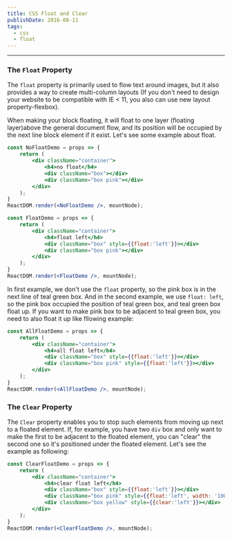 ```yaml
---
title: CSS Float and Clear
publishDate: 2016-08-11
tags: 
  - css
  - float
---
```


---

### The `Float` Property

The `float` property is primarily used to flow text around images, but it also provides a 
way to create multi-column layouts (If you don't need to design your website to be compatible
with IE < 11, you also can use new layout property-flexbox).

When making your block floating, it will float to one layer (floating layer)above the 
general document flow, and its position will be occupied by the next line block element
if it exist. Let's see some example about float.

```jsx
const NoFloatDemo = props => {
    return (
        <div className="container">
            <h4>no float</h4>
            <div className="box"></div>
            <div className="box pink"></div>
        </div>
    );
}
ReactDOM.render(<NoFloatDemo />, mountNode);
```
```jsx
const FloatDemo = props => {
    return (
        <div className="container">
            <h4>float left</h4>
            <div className="box" style={{float:'left'}}></div>
            <div className="box pink"></div>
        </div>
    );
}
ReactDOM.render(<FloatDemo />, mountNode);
```

In first example, we don't use the `float` property, so the pink box is in the next
line of teal green box. And in the second example, we use `float: left`, so the pink
box occupied the position of teal green box, and teal green box float up. If you want
to make pink box to be adjacent to teal green box, you need to also float it up like
fllowing example:

```jsx
const AllFloatDemo = props => {
    return (
        <div className="container">
            <h4>all float left</h4>
            <div className="box" style={{float:'left'}}></div>
            <div className="box pink" style={{float:'left'}}></div>
        </div>
    );
}
ReactDOM.render(<AllFloatDemo />, mountNode);
```

### The `Clear` Property

The `Clear` property enables you to stop such elements from moving up next to a floated element.
If, for example, you have two `div` box and only want to make the first to be adjacent to the 
floated element, you can "clear" the second one so it's positioned under the floated element. 
Let's see the example as following:

```jsx
const ClearFloatDemo = props => {
    return (
        <div className="container">
            <h4>clear float left</h4>
            <div className="box" style={{float:'left'}}></div>
            <div className="box pink" style={{float:'left', width: '100px', height: '100px'}}></div>
            <div className="box yellow" style={{clear:'left'}}></div>
        </div>
    );
}
ReactDOM.render(<ClearFloatDemo />, mountNode);
```

<style>
  .container {
      border: 1px #333 solid;
      padding: 10px;
      margin-bottom: 10px;
  }
  .box {
      background-color: #26a69a;
      height: 100px;
      width: 100px;
      margin-bottom: 10px;
  }
  .pink {
      width: 150px;
      height: 150px;
      background-color: #e91e63;
  }
  .yellow {
      background-color: #ffeb3b;
  }
</style>